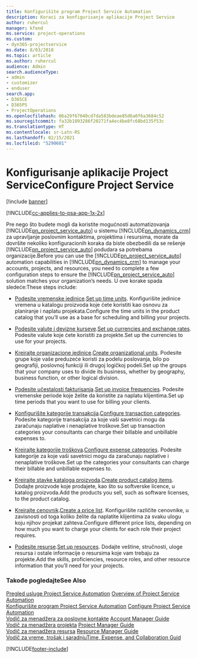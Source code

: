 ```yaml
---
title: Konfigurišite program Project Service Automation
description: Koraci za konfigurisanje aplikacije Project Service
author: ruhercul
manager: kfend
ms.service: project-operations
ms.custom:
- dyn365-projectservice
ms.date: 8/03/2018
ms.topic: article
ms.author: ruhercul
audience: Admin
search.audienceType:
- admin
- customizer
- enduser
search.app:
- D365CE
- D365PS
- ProjectOperations
ms.openlocfilehash: 06a29f67040cd7da583bdeae85d6a0f6a3684c52
ms.sourcegitcommit: fa32b1893286f20271fa4ec4be8fc68bd135f53c
ms.translationtype: HT
ms.contentlocale: sr-Latn-RS
ms.lasthandoff: 02/15/2021
ms.locfileid: "5290601"
---
```

# <a name="configure-project-service"></a><span data-ttu-id="fd0c1-103">Konfigurisanje aplikacije Project Service</span><span class="sxs-lookup"><span data-stu-id="fd0c1-103">Configure Project Service</span></span>

[!include [banner](../includes/psa-now-project-operations.md)]

[!INCLUDE[cc-applies-to-psa-app-1x-2x](../includes/cc-applies-to-psa-app-1x-2x.md)]

<span data-ttu-id="fd0c1-104">Pre nego što budete mogli da koristite mogućnosti automatizovanja [!INCLUDE[pn_project_service_auto](../includes/pn-project-service-auto.md)] u sistemu [!INCLUDE[pn_dynamics_crm](../includes/pn-dynamics-crm.md)] za upravljanje poslovnim kontaktima, projektima i resursima, morate da dovršite nekoliko konfiguracionih koraka da biste obezbedili da se rešenje [!INCLUDE[pn_project_service_auto](../includes/pn-project-service-auto.md)] podudara sa potrebama organizacije.</span><span class="sxs-lookup"><span data-stu-id="fd0c1-104">Before you can use the [!INCLUDE[pn_project_service_auto](../includes/pn-project-service-auto.md)] automation capabilities in [!INCLUDE[pn_dynamics_crm](../includes/pn-dynamics-crm.md)] to manage your accounts, projects, and resources, you need to complete a few configuration steps to ensure the [!INCLUDE[pn_project_service_auto](../includes/pn-project-service-auto.md)] solution matches your organization’s needs.</span></span> <span data-ttu-id="fd0c1-105">U ove korake spada sledeće:</span><span class="sxs-lookup"><span data-stu-id="fd0c1-105">These steps include:</span></span>  
  
-   <span data-ttu-id="fd0c1-106">[Podesite vremenske jedinice](../psa/set-up-time-units.md).</span><span class="sxs-lookup"><span data-stu-id="fd0c1-106">[Set up time units](../psa/set-up-time-units.md).</span></span> <span data-ttu-id="fd0c1-107">Konfigurišite jedinice vremena u katalogu proizvoda koje ćete koristiti kao osnovu za planiranje i naplatu projekata.</span><span class="sxs-lookup"><span data-stu-id="fd0c1-107">Configure the time units in the product catalog that you’ll use as a base for scheduling and billing your projects.</span></span>  
  
-   <span data-ttu-id="fd0c1-108">[Podesite valute i devizne kurseve](../psa/set-up-currencies-exchange-rates.md).</span><span class="sxs-lookup"><span data-stu-id="fd0c1-108">[Set up currencies and exchange rates](../psa/set-up-currencies-exchange-rates.md).</span></span> <span data-ttu-id="fd0c1-109">Podesite valute koje ćete koristiti za projekte.</span><span class="sxs-lookup"><span data-stu-id="fd0c1-109">Set up the currencies to use for your projects.</span></span>  
  
-   <span data-ttu-id="fd0c1-110">[Kreirajte organizacione jedinice](../psa/create-organizational-units.md).</span><span class="sxs-lookup"><span data-stu-id="fd0c1-110">[Create organizational units](../psa/create-organizational-units.md).</span></span> <span data-ttu-id="fd0c1-111">Podesite grupe koje vaše preduzeće koristi za podelu poslovanja, bilo po geografiji, poslovnoj funkciji ili drugoj logičkoj podeli.</span><span class="sxs-lookup"><span data-stu-id="fd0c1-111">Set up the groups that your company uses to divide its business, whether by geography, business function, or other logical division.</span></span>  
  
-   <span data-ttu-id="fd0c1-112">[Podesite učestalosti fakturisanja](../psa/set-up-invoice-frequencies.md).</span><span class="sxs-lookup"><span data-stu-id="fd0c1-112">[Set up invoice frequencies](../psa/set-up-invoice-frequencies.md).</span></span> <span data-ttu-id="fd0c1-113">Podesite vremenske periode koje želite da koristite za naplatu klijentima.</span><span class="sxs-lookup"><span data-stu-id="fd0c1-113">Set up time periods that you want to use for billing your clients.</span></span>  
  
-   <span data-ttu-id="fd0c1-114">[Konfigurišite kategorije transakcija](../psa/configure-transaction-categories.md).</span><span class="sxs-lookup"><span data-stu-id="fd0c1-114">[Configure transaction categories](../psa/configure-transaction-categories.md).</span></span> <span data-ttu-id="fd0c1-115">Podesite kategorije transakcija za koje vaši savetnici mogu da zaračunaju naplative i nenaplative troškove.</span><span class="sxs-lookup"><span data-stu-id="fd0c1-115">Set up transaction categories your consultants can charge their billable and unbillable expenses to.</span></span>  
  
-   <span data-ttu-id="fd0c1-116">[Kreirajte kategorije troškova](../psa/configure-expense-categories.md).</span><span class="sxs-lookup"><span data-stu-id="fd0c1-116">[Configure expense categories](../psa/configure-expense-categories.md).</span></span> <span data-ttu-id="fd0c1-117">Podesite kategorije za koje vaši savetnici mogu da zaračunaju naplative i nenaplative troškove.</span><span class="sxs-lookup"><span data-stu-id="fd0c1-117">Set up the categories your consultants can charge their billable and unbillable expenses to.</span></span>  
  
-   <span data-ttu-id="fd0c1-118">[Kreirajte stavke kataloga proizvoda](../psa/create-product-catalog-items.md).</span><span class="sxs-lookup"><span data-stu-id="fd0c1-118">[Create product catalog items](../psa/create-product-catalog-items.md).</span></span> <span data-ttu-id="fd0c1-119">Dodajte proizvode koje prodajete, kao što su softverske licence, u katalog proizvoda.</span><span class="sxs-lookup"><span data-stu-id="fd0c1-119">Add the products you sell, such as software licenses, to the product catalog.</span></span>  
  
-   <span data-ttu-id="fd0c1-120">[Kreirajte cenovnik](../psa/create-price-list.md).</span><span class="sxs-lookup"><span data-stu-id="fd0c1-120">[Create a price list](../psa/create-price-list.md).</span></span> <span data-ttu-id="fd0c1-121">Konfigurišite različite cenovnike, u zavisnosti od toga koliko želite da naplatite klijentima za svaku ulogu koju njihov projekat zahteva.</span><span class="sxs-lookup"><span data-stu-id="fd0c1-121">Configure different price lists, depending on how much you want to charge your clients for each role their project requires.</span></span>  
  
-   <span data-ttu-id="fd0c1-122">[Podesite resurse](../psa/set-up-resources.md).</span><span class="sxs-lookup"><span data-stu-id="fd0c1-122">[Set up resources](../psa/set-up-resources.md).</span></span> <span data-ttu-id="fd0c1-123">Dodajte veštine, stručnosti, uloge resursa i ostale informacije o resursima koje vam trebaju za projekte.</span><span class="sxs-lookup"><span data-stu-id="fd0c1-123">Add the skills, proficiencies, resource roles, and other resource information that you’ll need for your projects.</span></span>  
  
### <a name="see-also"></a><span data-ttu-id="fd0c1-124">Takođe pogledajte</span><span class="sxs-lookup"><span data-stu-id="fd0c1-124">See Also</span></span>  
 <span data-ttu-id="fd0c1-125">[Pregled usluge Project Service Automation](../psa/overview.md) </span><span class="sxs-lookup"><span data-stu-id="fd0c1-125">[Overview of Project Service Automation](../psa/overview.md) </span></span>  
 <span data-ttu-id="fd0c1-126">[Konfigurišite program Project Service Automation](../psa/configure.md) </span><span class="sxs-lookup"><span data-stu-id="fd0c1-126">[Configure Project Service Automation](../psa/configure.md) </span></span>  
 <span data-ttu-id="fd0c1-127">[Vodič za menadžera za poslovne kontakte](../psa/account-manager-guide.md) </span><span class="sxs-lookup"><span data-stu-id="fd0c1-127">[Account Manager Guide](../psa/account-manager-guide.md) </span></span>  
 <span data-ttu-id="fd0c1-128">[Vodič za menadžera projekta](../psa/project-manager-guide.md) </span><span class="sxs-lookup"><span data-stu-id="fd0c1-128">[Project Manager Guide](../psa/project-manager-guide.md) </span></span>  
 <span data-ttu-id="fd0c1-129">[Vodič za menadžera resursa](../psa/resource-manager-guide.md) </span><span class="sxs-lookup"><span data-stu-id="fd0c1-129">[Resource Manager Guide](../psa/resource-manager-guide.md) </span></span>  
 [<span data-ttu-id="fd0c1-130">Vodič za vreme, trošak i saradnju</span><span class="sxs-lookup"><span data-stu-id="fd0c1-130">Time, Expense, and Collaboration Guid</span></span>](../psa/time-expense-collaboration-guide.md)


[!INCLUDE[footer-include](../includes/footer-banner.md)]